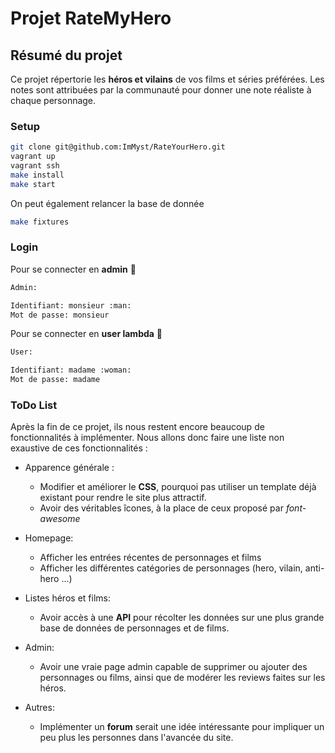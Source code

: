 # Projet RateMyHero

## Résumé du projet

Ce projet répertorie les **héros et vilains** de vos films et séries préférées.
Les notes sont attribuées par la communauté pour donner une note réaliste à chaque personnage.

### Setup

```bash
git clone git@github.com:ImMyst/RateYourHero.git
vagrant up
vagrant ssh
make install
make start
```
On peut également relancer la base de donnée

```bash
make fixtures
```

### Login
Pour se connecter en **admin** :angel:

```bash
Admin:

Identifiant: monsieur :man:
Mot de passe: monsieur
```

Pour se connecter en **user lambda** :baby:

```bash
User:

Identifiant: madame :woman:
Mot de passe: madame
```

### ToDo List

Après la fin de ce projet, ils nous restent encore beaucoup de fonctionnalités à implémenter. Nous allons donc faire une liste non exaustive de ces fonctionnalités :

- Apparence générale :
  - Modifier et améliorer le **CSS**, pourquoi pas utiliser un template déjà existant pour rendre le site plus attractif.
  - Avoir des véritables îcones, à la place de ceux proposé par *font-awesome*

- Homepage:
  - Afficher les entrées récentes de personnages et films
  - Afficher les différentes catégories de personnages (hero, vilain, anti-hero ...)

- Listes héros et films:
  - Avoir accès à une **API** pour récolter les données sur une plus grande base de données de personnages et de films.

- Admin:
  - Avoir une vraie page admin capable de supprimer ou ajouter des personnages ou films, ainsi que de modérer les reviews faites sur les héros.

- Autres:
  - Implémenter un **forum** serait une idée intéressante pour impliquer un peu plus les personnes dans l'avancée du site.
